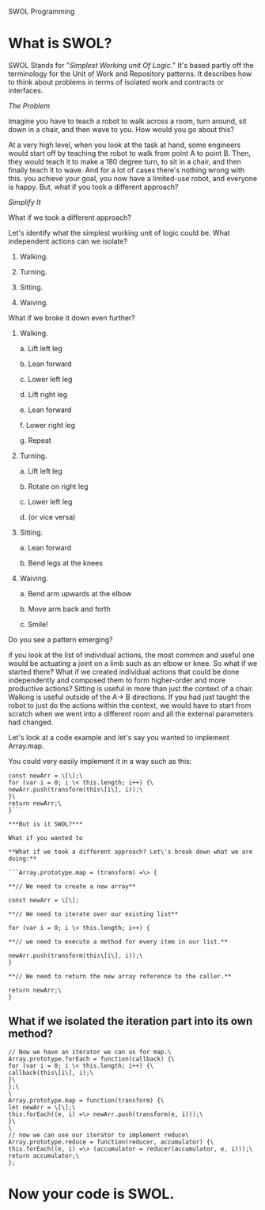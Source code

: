 SWOL Programming

What is SWOL?
=============

SWOL Stands for \"*Simplest Working unit Of Logic.*\" It\'s based partly
off the terminology for the Unit of Work and Repository patterns. It
describes how to think about problems in terms of isolated work and
contracts or interfaces.


*The Problem*

Imagine you have to teach a robot to walk across a room, turn around,
sit down in a chair, and then wave to you. How would you go about this?

At a very high level, when you look at the task at hand, some engineers
would start off by teaching the robot to walk from point A to point B.
Then, they would teach it to make a 180 degree turn, to sit in a chair,
and then finally teach it to wave. And for a lot of cases there\'s
nothing wrong with this. you achieve your goal, you now have a
limited-use robot, and everyone is happy. But, what if you took a
different approach?


*Simplify It*

What if we took a different approach?

Let\'s identify what the simplest working unit of logic could be. What
independent actions can we isolate?

1.  Walking.

2.  Turning.

3.  Sitting.

4.  Waiving. 

What if we broke it down even further?

1.  Walking.

    a.  Lift left leg

    b.  Lean forward

    c.  Lower left leg

    d.  Lift right leg

    e.  Lean forward

    f.  Lower right leg

    g.  Repeat

2.  Turning.

    a.  Lift left leg

    b.  Rotate on right leg

    c.  Lower left leg

    d.  (or vice versa)

3.  Sitting.

    a.  Lean forward

    b.  Bend legs at the knees

4.  Waiving. 

    a.  Bend arm upwards at the elbow

    b.  Move arm back and forth

    c.  Smile!

Do you see a pattern emerging?

if you look at the list of individual actions, the most common and
useful one would be actuating a joint on a limb such as an elbow or
knee. So what if we started there? What if we created individual actions
that could be done independently and composed them to form higher-order
and more productive actions? Sitting is useful in more than just the
context of a chair. Walking is useful outside of the A→ B directions. If
you had just taught the robot to just do the actions within the context,
we would have to start from scratch when we went into a different room
and all the external parameters had changed.

Let\'s look at a code example and let\'s say you wanted to implement
Array.map.

You could very easily implement it in a way such as this:

```Array.prototype.map = function(transform) {\
const newArr = \[\];\
for (var i = 0; i \< this.length; i++) {\
newArr.push(transform(this\[i\], i));\
}\
return newArr;\
}```

***But is it SWOL?***

What if you wanted to 

**What if we took a different approach? Let\'s break down what we are
doing:**

```Array.prototype.map = (transform) =\> {

**// We need to create a new array**

const newArr = \[\];

**// We need to iterate over our existing list**

for (var i = 0; i \< this.length; i++) {

**// we need to execute a method for every item in our list.**

newArr.push(transform(this\[i\], i));\
}

**// We need to return the new array reference to the caller.**

return newArr;\
}
```
What if we isolated the iteration part into its own method?
-----------------------------------------------------------
```
// Now we have an iterator we can us for map.\
Array.prototype.forEach = function(callback) {\
for (var i = 0; i \< this.length; i++) {\
callback(this\[i\], i);\
}\
};\
\
Array.prototype.map = function(transform) {\
let newArr = \[\];\
this.forEach((e, i) =\> newArr.push(transform(e, i)));\
}\
\
// now we can use our iterator to implement reduce\
Array.prototype.reduce = function(reducer, accumulator) {\
this.forEach((e, i) =\> (accumulator = reducer(accumulator, e, i)));\
return accumulator;\
};
```
Now your code is SWOL. 
=======================
